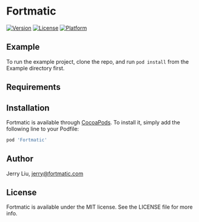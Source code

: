 # Fortmatic

[![Version](https://img.shields.io/cocoapods/v/Fortmatic.svg?style=flat)](https://cocoapods.org/pods/Fortmatic)
[![License](https://img.shields.io/cocoapods/l/Fortmatic.svg?style=flat)](https://cocoapods.org/pods/Fortmatic)
[![Platform](https://img.shields.io/cocoapods/p/Fortmatic.svg?style=flat)](https://cocoapods.org/pods/Fortmatic)

## Example

To run the example project, clone the repo, and run `pod install` from the Example directory first.

## Requirements

## Installation

Fortmatic is available through [CocoaPods](https://cocoapods.org). To install
it, simply add the following line to your Podfile:

```ruby
pod 'Fortmatic'
```

## Author

Jerry Liu, jerry@fortmatic.com

## License

Fortmatic is available under the MIT license. See the LICENSE file for more info.
